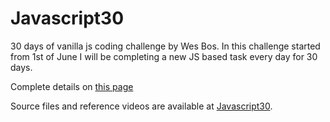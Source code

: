 # Javascript30

30 days of vanilla js coding challenge by Wes Bos. In this challenge started from 1st of June I will be completing a new JS based task every day for 30 days. 

Complete details on [this page](https://imchetanyadav.com/project/js30.php)

Source files and reference videos are available at [Javascript30](https://javascript30.com/).
